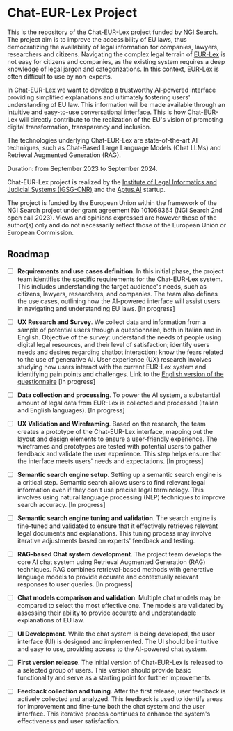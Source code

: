 # Chat-EUR-Lex Project

This is the repository of the Chat-EUR-Lex project funded by [NGI Search](https://ngi-search-2nd-open-call.fundingbox.com/). The project aim is to improve the accessibility of EU laws, thus democratizing the availability of legal information for companies, lawyers, researchers and citizens. Navigating the complex legal terrain of [EUR-Lex](https://eur-lex.europa.eu/homepage.html) is not easy for citizens and companies, as the existing system requires a deep knowledge of legal jargon and categorizations. In this context, EUR-Lex is often difficult to use by non-experts.

In Chat-EUR-Lex we want to develop a trustworthy AI-powered interface providing simplified explanations and ultimately fostering users' understanding of EU law. This information will be made available through an intuitive and easy-to-use conversational interface. This is how Chat-EUR-Lex will directly contribute to the realization of the EU's vision of promoting digital transformation, transparency and inclusion. 

The technologies underlying Chat-EUR-Lex are state-of-the-art AI techniques, such as Chat-Based Large Language Models (Chat LLMs) and Retrieval Augmented Generation (RAG).

Duration: from September 2023 to September 2024.

Chat-EUR-Lex project is realized by the [Institute of Legal Informatics and Judicial Systems (IGSG-CNR)](https://www.igsg.cnr.it/en/) and the [Aptus.AI](https://www.aptus.ai/) startup.

The project is funded by the European Union within the framework of the NGI Search project under grant agreement No 101069364 (NGI Search 2nd open call 2023). Views and opinions expressed are however those of the author(s) only and do not necessarily reflect those of the European Union or European Commission. 


## Roadmap

- [ ] **Requirements and use cases definition**. In this initial phase, the project team identifies the specific requirements for the Chat-EUR-Lex system. This includes understanding the target audience's needs, such as citizens, lawyers, researchers, and companies. The team also defines the use cases, outlining how the AI-powered interface will assist users in navigating and understanding EU laws. \[In progress\]
- [ ]  **UX Research and Survey**. We collect data and information from a sample of potential users through a questionnaire, both in Italian and in English. Objective of the survey: understand the needs of people using digital legal resources, and their level of satisfaction; identify users needs and desires regarding chatbot interaction; know the fears related to the use of generative AI. User experience (UX) research involves studying how users interact with the current EUR-Lex system and identifying pain points and challenges. Link to the [English version of the questionnaire](https://79digsj2hiw.typeform.com/to/OaDO6yrx) \[In progress\]
- [ ]  **Data collection and processing**. To power the AI system, a substantial amount of legal data from EUR-Lex is collected and processed (Italian and English languages). \[In progress\]
- [ ] **UX Validation and Wireframing**. Based on the research, the team creates a prototype of the Chat-EUR-Lex interface, mapping out the layout and design elements to ensure a user-friendly experience. The wireframes and prototypes are tested with potential users to gather feedback and validate the user experience. This step helps ensure that the interface meets users' needs and expectations.  \[In progress\]
- [ ] **Semantic search engine setup**. Setting up a semantic search engine is a critical step. Semantic search allows users to find relevant legal information even if they don't use precise legal terminology. This involves using natural language processing (NLP) techniques to improve search accuracy. \[In progress\]
- [ ] **Semantic search engine tuning and validation**. The search engine is fine-tuned and validated to ensure that it effectively retrieves relevant legal documents and explanations. This tuning process may involve iterative adjustments based on experts' feedback and testing.
- [ ] **RAG-based Chat system development**. The project team develops the core AI chat system using Retrieval Augmented Generation (RAG) techniques. RAG combines retrieval-based methods with generative language models to provide accurate and contextually relevant responses to user queries. \[In progress\]
- [ ] **Chat models comparison and validation**. Multiple chat models may be compared to select the most effective one. The models are validated by assessing their ability to provide accurate and understandable explanations of EU law.
- [ ] **UI Development**. While the chat system is being developed, the user interface (UI) is designed and implemented. The UI should be intuitive and easy to use, providing access to the AI-powered chat system.
- [ ] **First version release**. The initial version of Chat-EUR-Lex is released to a selected group of users. This version should provide basic functionality and serve as a starting point for further improvements.
- [ ] **Feedback collection and tuning**. After the first release, user feedback is actively collected and analyzed. This feedback is used to identify areas for improvement and fine-tune both the chat system and the user interface. This iterative process continues to enhance the system's effectiveness and user satisfaction.

